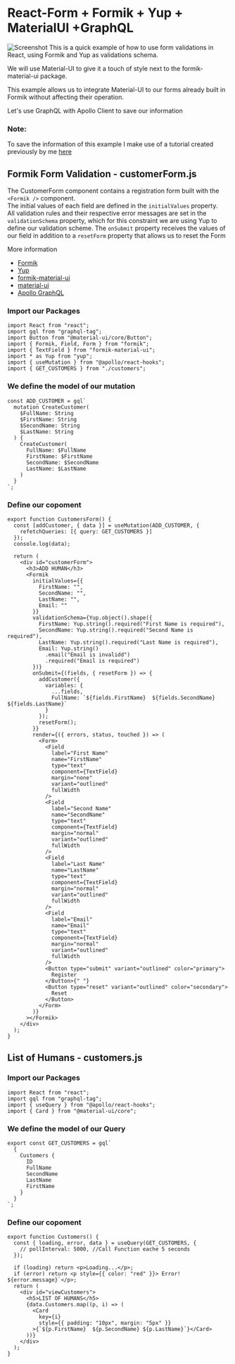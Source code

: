 # React-Form + Formik + Yup + MaterialUI +GraphQL
![Screenshot](screenshot.png)
This is a quick example of how to use form validations in React, using Formik and Yup as validations schema.

We will use Material-UI to give it a touch of style next to the formik-material-ui package.

This example allows us to integrate Material-UI to our forms already built in Formik without affecting their operation.

Let's use GraphQL with Apollo Client to save our information

### Note: 
To save the information of this example I make use of a tutorial created previously by me [here](https://github.com/yibsonalexis/sls-grapgQL-lambdaFunction-dynamoDB)

## Formik Form Validation - customerForm.js
The CustomerForm component contains a registration form built with the `<Formik />` component. <br>
The initial values of each field are defined in the `initialValues` property. <br>
All validation rules and their respective error messages are set in the `validationSchema` property, which for this constraint we are using Yup to define our validation scheme. The `onSubmit` property receives the values of our field in addition to a `resetForm` property that allows us to reset the Form

More information 
- [Formik](https://jaredpalmer.com/formik/docs/tutorial)
- [Yup](https://github.com/jquense/yup)
- [formik-material-ui](https://github.com/stackworx/formik-material-ui)
- [material-ui](https://material-ui.com/demos/text-fields/)
- [Apollo GraphQL](https://www.apollographql.com/docs/react/essentials/get-started/)



### Import our Packages
```
import React from "react";
import gql from "graphql-tag";
import Button from "@material-ui/core/Button";
import { Formik, Field, Form } from "formik";
import { TextField } from "formik-material-ui";
import * as Yup from "yup";
import { useMutation } from "@apollo/react-hooks";
import { GET_CUSTOMERS } from "./customers";
```
### We define the model of our mutation 

```
const ADD_CUSTOMER = gql`
  mutation CreateCustomer(
    $FullName: String
    $FirstName: String
    $SecondName: String
    $LastName: String
  ) {
    CreateCustomer(
      FullName: $FullName
      FirstName: $FirstName
      SecondName: $SecondName
      LastName: $LastName
    )
  }
`;
```
### Define our copoment
```
export function CustomersForm() {
  const [addCustomer, { data }] = useMutation(ADD_CUSTOMER, {
    refetchQueries: [{ query: GET_CUSTOMERS }]
  });
  console.log(data);

  return (
    <div id="customerForm">
      <h3>ADD HUMAN</h3>
      <Formik
        initialValues={{
          FirstName: "",
          SecondName: "",
          LastName: "",
          Email: ""
        }}
        validationSchema={Yup.object().shape({
          FirstName: Yup.string().required("First Name is required"),
          SecondName: Yup.string().required("Second Name is required"),
          LastName: Yup.string().required("Last Name is required"),
          Email: Yup.string()
            .email("Email is invalidd")
            .required("Email is required")
        })}
        onSubmit={(fields, { resetForm }) => {
          addCustomer({
            variables: {
              ...fields,
              FullName: `${fields.FirstName}  ${fields.SecondName}  ${fields.LastName}`
            }
          });
          resetForm();
        }}
        render={({ errors, status, touched }) => (
          <Form>
            <Field
              label="First Name"
              name="FirstName"
              type="text"
              component={TextField}
              margin="none"
              variant="outlined"
              fullWidth
            />
            <Field
              label="Second Name"
              name="SecondName"
              type="text"
              component={TextField}
              margin="normal"
              variant="outlined"
              fullWidth
            />
            <Field
              label="Last Name"
              name="LastName"
              type="text"
              component={TextField}
              margin="normal"
              variant="outlined"
              fullWidth
            />
            <Field
              label="Email"
              name="Email"
              type="text"
              component={TextField}
              margin="normal"
              variant="outlined"
              fullWidth
            />
            <Button type="submit" variant="outlined" color="primary">
              Register
            </Button>{" "}
            <Button type="reset" variant="outlined" color="secondary">
              Reset
            </Button>
          </Form>
        )}
      ></Formik>
    </div>
  );
}

```

## List of Humans - customers.js

### Import our Packages
```
import React from "react";
import gql from "graphql-tag";
import { useQuery } from "@apollo/react-hooks";
import { Card } from "@material-ui/core";
```

### We define the model of our Query 
```
export const GET_CUSTOMERS = gql`
  {
    Customers {
      ID
      FullName
      SecondName
      LastName
      FirstName
    }
  }
`;
```

### Define our copoment
```
export function Customers() {
  const { loading, error, data } = useQuery(GET_CUSTOMERS, {
    // pollInterval: 5000, //Call Function eache 5 seconds
  });

  if (loading) return <p>Loading...</p>;
  if (error) return <p style={{ color: "red" }}> Error! ${error.message}`</p>;
  return (
    <div id="viewCustomers">
      <h5>LIST OF HUMANS</h5>
      {data.Customers.map((p, i) => (
        <Card
          key={i}
          style={{ padding: "10px", margin: "5px" }}
        >{`${p.FirstName}  ${p.SecondName} ${p.LastName}`}</Card>
      ))}
    </div>
  );
}

```
